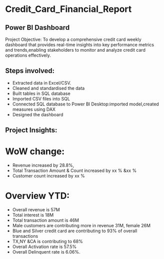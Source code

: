 # Credit_Card_Financial_Report
## Power BI Dashboard
 Project Objective: To develop a comprehensive credit card weekly dashboard that provides real-time insights into key performance metrics and trends,enabling     stakeholders to monitor and analyze credit card operations effectively. 
## Steps involved:
 - Extracted data in Excel/CSV.
 - Cleaned and standardised the data
 - Built tables in SQL database
 - Imported CSV files into SQL
 - Connected SQL database to Power BI Desktop:imported model,created measures using DAX
 - Designed the dashboard
## Project Insights:
 # WoW change:
  - Revenue increased by 28.8%,
  - Total Transaction Amount & Count increased by xx % &xx %
  - Customer count increased by xx %
 # Overview YTD:
  - Overall revenue is 57M
  - Total interest is 18M
  - Total transaction amount is 46M
  - Male customers are contributing more in revenue 31M, female 26M
  - Blue and Silver credit card are contributing to 93% of overall transactions
  - TX,NY &CA is contributing to 68%
  - Overall Activation rate is 57.5%
  - Overall Delinquent rate is 6.06%.
